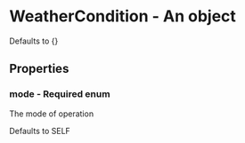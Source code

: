 

# WeatherCondition - An object



Defaults to {}



## Properties



### mode - Required enum



 The mode of operation



Defaults to SELF

